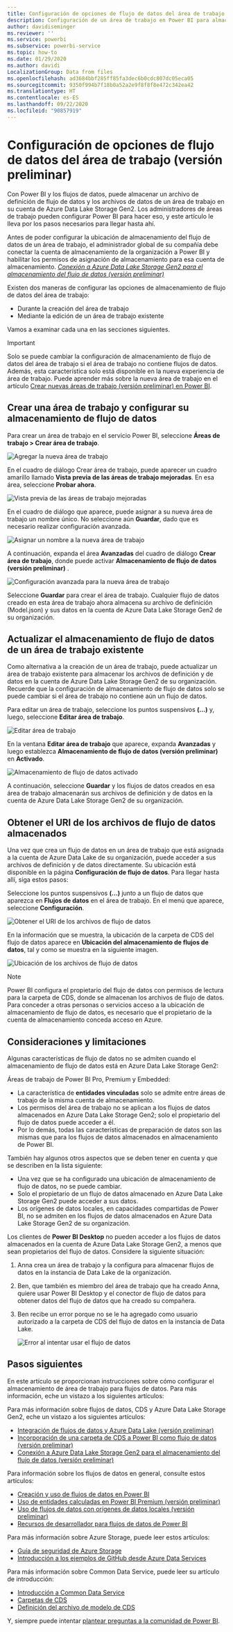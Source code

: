 ```yaml
---
title: Configuración de opciones de flujo de datos del área de trabajo
description: Configuración de un área de trabajo en Power BI para almacenar los archivos de definición de flujo de datos y de datos en Azure Data Lake Storage Gen2
author: davidiseminger
ms.reviewer: ''
ms.service: powerbi
ms.subservice: powerbi-service
ms.topic: how-to
ms.date: 01/29/2020
ms.author: davidi
LocalizationGroup: Data from files
ms.openlocfilehash: ad3684bbf285ff85fa3dec6b0cdc807dc05eca05
ms.sourcegitcommit: 9350f994b7f18b0a52a2e9f8f8f8e472c342ea42
ms.translationtype: HT
ms.contentlocale: es-ES
ms.lasthandoff: 09/22/2020
ms.locfileid: "90857919"
---
```

# <a name="configure-workspace-dataflow-settings-preview"></a>Configuración de opciones de flujo de datos del área de trabajo (versión preliminar)

Con Power BI y los flujos de datos, puede almacenar un archivo de definición de flujo de datos y los archivos de datos de un área de trabajo en su cuenta de Azure Data Lake Storage Gen2. Los administradores de áreas de trabajo pueden configurar Power BI para hacer eso, y este artículo le lleva por los pasos necesarios para llegar hasta ahí. 

Antes de poder configurar la ubicación de almacenamiento del flujo de datos de un área de trabajo, el administrador global de su compañía debe conectar la cuenta de almacenamiento de la organización a Power BI y habilitar los permisos de asignación de almacenamiento para esa cuenta de almacenamiento. *[Conexión a Azure Data Lake Storage Gen2 para el almacenamiento del flujo de datos (versión preliminar)](service-dataflows-connect-azure-data-lake-storage-gen2.md)* 

Existen dos maneras de configurar las opciones de almacenamiento de flujo de datos del área de trabajo: 

* Durante la creación del área de trabajo
* Mediante la edición de un área de trabajo existente

Vamos a examinar cada una en las secciones siguientes. 

> [!IMPORTANT]
> Solo se puede cambiar la configuración de almacenamiento de flujo de datos del área de trabajo si el área de trabajo no contiene flujos de datos. Además, esta característica solo está disponible en la nueva experiencia de área de trabajo. Puede aprender más sobre la nueva área de trabajo en el artículo [Crear nuevas áreas de trabajo (versión preliminar) en Power BI](../collaborate-share/service-create-the-new-workspaces.md).

## <a name="create-a-new-workspace-configure-its-dataflow-storage"></a>Crear una área de trabajo y configurar su almacenamiento de flujo de datos

Para crear un área de trabajo en el servicio Power BI, seleccione **Áreas de trabajo > Crear área de trabajo**.

![Agregar la nueva área de trabajo](media/service-dataflows-configure-workspace-storage-settings/dataflow-storage-settings_01.jpg)

En el cuadro de diálogo Crear área de trabajo, puede aparecer un cuadro amarillo llamado **Vista previa de las áreas de trabajo mejoradas**. En esa área, seleccione **Probar ahora**.

![Vista previa de las áreas de trabajo mejoradas](media/service-dataflows-configure-workspace-storage-settings/dataflow-storage-settings_02.jpg)

En el cuadro de diálogo que aparece, puede asignar a su nueva área de trabajo un nombre único. No seleccione aún **Guardar**, dado que es necesario realizar configuración avanzada.

![Asignar un nombre a la nueva área de trabajo](media/service-dataflows-configure-workspace-storage-settings/dataflow-storage-settings_03.jpg)

A continuación, expanda el área **Avanzadas** del cuadro de diálogo **Crear área de trabajo**, donde puede activar **Almacenamiento de flujo de datos (versión preliminar)** .

![Configuración avanzada para la nueva área de trabajo](media/service-dataflows-configure-workspace-storage-settings/dataflow-storage-settings_04.jpg)

Seleccione **Guardar** para crear el área de trabajo. Cualquier flujo de datos creado en esta área de trabajo ahora almacena su archivo de definición (Model.json) y sus datos en la cuenta de Azure Data Lake Storage Gen2 de su organización. 

## <a name="update-dataflow-storage-for-an-existing-workspace"></a>Actualizar el almacenamiento de flujo de datos de un área de trabajo existente

Como alternativa a la creación de un área de trabajo, puede actualizar un área de trabajo existente para almacenar los archivos de definición y de datos en la cuenta de Azure Data Lake Storage Gen2 de su organización. Recuerde que la configuración de almacenamiento de flujo de datos solo se puede cambiar si el área de trabajo no contiene aún un flujo de datos.

Para editar un área de trabajo, seleccione los puntos suspensivos **(...)** y, luego, seleccione **Editar área de trabajo**. 

![Editar área de trabajo](media/service-dataflows-configure-workspace-storage-settings/dataflow-storage-settings_05.jpg)

En la ventana **Editar área de trabajo** que aparece, expanda **Avanzadas** y luego establezca **Almacenamiento de flujo de datos (versión preliminar)** en **Activado**. 

![Almacenamiento de flujo de datos activado](media/service-dataflows-configure-workspace-storage-settings/dataflow-storage-settings_06.jpg)

A continuación, seleccione **Guardar** y los flujos de datos creados en esa área de trabajo almacenarán sus archivos de definición y de datos en la cuenta de Azure Data Lake Storage Gen2 de su organización.


## <a name="get-the-uri-of-stored-dataflow-files"></a>Obtener el URI de los archivos de flujo de datos almacenados

Una vez que crea un flujo de datos en un área de trabajo que está asignada a la cuenta de Azure Data Lake de su organización, puede acceder a sus archivos de definición y de datos directamente. Su ubicación está disponible en la página **Configuración de flujo de datos**. Para llegar hasta allí, siga estos pasos:

Seleccione los puntos suspensivos **(...)**  junto a un flujo de datos que aparezca en **Flujos de datos** en el área de trabajo. En el menú que aparece, seleccione **Configuración**.

![Obtener el URI de los archivos de flujo de datos](media/service-dataflows-configure-workspace-storage-settings/dataflow-storage-settings_07.jpg)

En la información que se muestra, la ubicación de la carpeta de CDS del flujo de datos aparece en **Ubicación del almacenamiento de flujos de datos**, tal y como se muestra en la siguiente imagen.

![Ubicación de los archivos de flujo de datos](media/service-dataflows-configure-workspace-storage-settings/dataflow-storage-settings_08.jpg)

> [!NOTE]
> Power BI configura el propietario del flujo de datos con permisos de lectura para la carpeta de CDS, donde se almacenan los archivos de flujo de datos. Para conceder a otras personas o servicios acceso a la ubicación de almacenamiento de flujo de datos, es necesario que el propietario de la cuenta de almacenamiento conceda acceso en Azure.



## <a name="considerations-and-limitations"></a>Consideraciones y limitaciones

Algunas características de flujo de datos no se admiten cuando el almacenamiento de flujo de datos está en Azure Data Lake Storage Gen2: 

Áreas de trabajo de Power BI Pro, Premium y Embedded:
* La característica de **entidades vinculadas** solo se admite entre áreas de trabajo de la misma cuenta de almacenamiento.
* Los permisos del área de trabajo no se aplican a los flujos de datos almacenados en Azure Data Lake Storage Gen2; solo el propietario del flujo de datos puede acceder a él.
* Por lo demás, todas las características de preparación de datos son las mismas que para los flujos de datos almacenados en almacenamiento de Power BI.


También hay algunos otros aspectos que se deben tener en cuenta y que se describen en la lista siguiente:

* Una vez que se ha configurado una ubicación de almacenamiento de flujo de datos, no se puede cambiar.
* Solo el propietario de un flujo de datos almacenado en Azure Data Lake Storage Gen2 puede acceder a sus datos.
* Los orígenes de datos locales, en capacidades compartidas de Power BI, no se admiten en los flujos de datos almacenados en Azure Data Lake Storage Gen2 de su organización.

Los clientes de **Power BI Desktop** no pueden acceder a los flujos de datos almacenados en la cuenta de Azure Data Lake Storage Gen2, a menos que sean propietarios del flujo de datos. Considere la siguiente situación:

1.  Anna crea un área de trabajo y la configura para almacenar flujos de datos en la instancia de Data Lake de la organización.
2.  Ben, que también es miembro del área de trabajo que ha creado Anna, quiere usar Power BI Desktop y el conector de flujo de datos para obtener datos del flujo de datos que ha creado su compañera.
3.  Ben recibe un error porque no se le ha agregado como usuario autorizado a la carpeta de CDS del flujo de datos en la instancia de Data Lake.

    ![Error al intentar usar el flujo de datos](media/service-dataflows-configure-workspace-storage-settings/dataflow-storage-settings_08.jpg)


## <a name="next-steps"></a>Pasos siguientes

En este artículo se proporcionan instrucciones sobre cómo configurar el almacenamiento de área de trabajo para flujos de datos. Para más información, eche un vistazo a los siguientes artículos:

Para más información sobre flujos de datos, CDS y Azure Data Lake Storage Gen2, eche un vistazo a los siguientes artículos:

* [Integración de flujos de datos y Azure Data Lake (versión preliminar)](service-dataflows-azure-data-lake-integration.md)
* [Incorporación de una carpeta de CDS a Power BI como flujo de datos (versión preliminar)](service-dataflows-add-cdm-folder.md)
* [Conexión a Azure Data Lake Storage Gen2 para el almacenamiento del flujo de datos (versión preliminar)](service-dataflows-connect-azure-data-lake-storage-gen2.md)

Para información sobre los flujos de datos en general, consulte estos artículos:

* [Creación y uso de flujos de datos en Power BI](service-dataflows-create-use.md)
* [Uso de entidades calculadas en Power BI Premium (versión preliminar)](service-dataflows-computed-entities-premium.md)
* [Uso de flujos de datos con orígenes de datos locales (versión preliminar)](service-dataflows-on-premises-gateways.md)
* [Recursos de desarrollador para flujos de datos de Power BI](service-dataflows-developer-resources.md)

Para más información sobre Azure Storage, puede leer estos artículos:

* [Guía de seguridad de Azure Storage](/azure/storage/common/storage-security-guide)
* [Introducción a los ejemplos de GitHub desde Azure Data Services](https://aka.ms/cdmadstutorial)

Para más información sobre Common Data Service, puede leer su artículo de introducción:

* [Introducción a Common Data Service](/powerapps/common-data-model/overview)
* [Carpetas de CDS](/common-data-model/data-lake)
* [Definición del archivo de modelo de CDS](/common-data-model/model-json)

Y, siempre puede intentar [plantear preguntas a la comunidad de Power BI](https://community.powerbi.com/).
